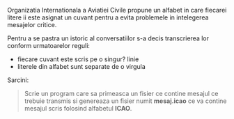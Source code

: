 Organizatia Internationala a Aviatiei Civile propune un alfabet in care fiecarei litere ii este asignat un cuvant pentru a evita problemele in intelegerea mesajelor critice.

Pentru a se pastra un istoric al conversatiilor s-a decis transcrierea lor conform urmatoarelor reguli:

- fiecare cuvant este scris pe o singur? linie
- literele din alfabet sunt separate de o virgula

Sarcini:

> Scrie un program care sa primeasca un fisier ce contine mesajul ce trebuie transmis si genereaza un fisier numit **mesaj.icao** ce va contine mesajul scris folosind alfabetul **ICAO**.
